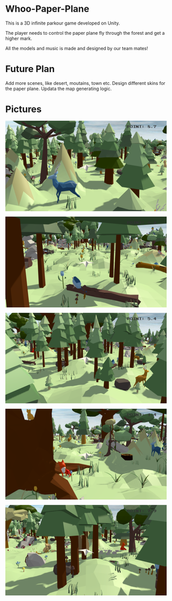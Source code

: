 # Whoo-Paper-Plane
This is a 3D infinite parkour game developed on Unity.

The player needs to control the paper plane fly through the forest and get a higher mark.

All the models and music is made and designed by our team mates!

# Future Plan
Add more scenes, like desert, moutains, town etc.
Design different skins for the paper plane.
Updata the map generating logic.

# Pictures
![Image text](https://github.com/ZhiQing-R/Whoo-Paper-Plane/blob/master/img_folder/Pic1.png)

![Image text](https://github.com/ZhiQing-R/Whoo-Paper-Plane/blob/master/img_folder/Pic%202.png)

![Image text](https://github.com/ZhiQing-R/Whoo-Paper-Plane/blob/master/img_folder/Pic%203.png)

![Image text](https://github.com/ZhiQing-R/Whoo-Paper-Plane/blob/master/img_folder/Pic%204.png)

![Image text](https://github.com/ZhiQing-R/Whoo-Paper-Plane/blob/master/img_folder/Pic%205.png)
